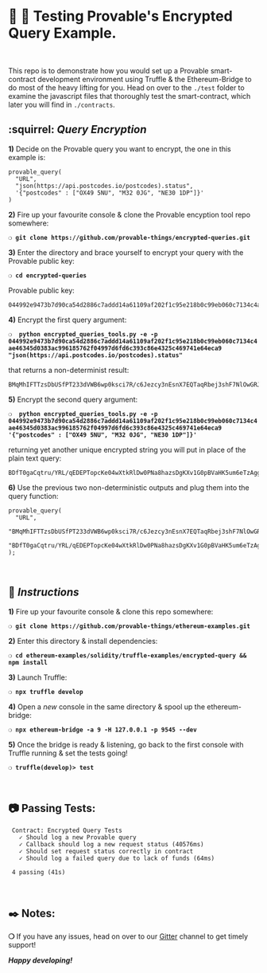 # :wrench: :construction: Testing Provable's Encrypted Query Example.

&nbsp;

This repo is to demonstrate how you would set up a Provable smart-contract development environment using Truffle & the Ethereum-Bridge to do most of the heavy lifting for you. Head on over to the `./test` folder to examine the javascript files that thoroughly test the smart-contract, which later you will find in `./contracts`.

## :squirrel: _Query Encryption_

**1)** Decide on the Provable query you want to encrypt, the one in this example is:

```
provable_query(
  "URL",
  "json(https://api.postcodes.io/postcodes).status",
  '{"postcodes" : ["OX49 5NU", "M32 0JG", "NE30 1DP"]}'
)
```

**2)** Fire up your favourite console & clone the Provable encyption tool repo somewhere:

__`❍ git clone https://github.com/provable-things/encrypted-queries.git`__

**3)** Enter the directory and brace yourself to encrypt your query with the Provable public key:

__`❍ cd encrypted-queries`__

Provable public key:

```
044992e9473b7d90ca54d2886c7addd14a61109af202f1c95e218b0c99eb060c7134c4ae46345d0383ac996185762f04997d6fd6c393c86e4325c469741e64eca9
```

**4)** Encrypt the first query argument:

__`❍  python encrypted_queries_tools.py -e -p 044992e9473b7d90ca54d2886c7addd14a61109af202f1c95e218b0c99eb060c7134c4ae46345d0383ac996185762f04997d6fd6c393c86e4325c469741e64eca9 "json(https://api.postcodes.io/postcodes).status"`__

that returns a non-determinist result:

```
BMqMhIFTTzsDbUSfPT233dVWB6wp0ksci7R/c6Jezcy3nEsnX7EQTaqRbej3shF7NlOwGRJAs1IBtYS32f6HrexffY+z1XMCHp+W6vFaIpDSVP0sVxiokuO0fr+ePxHOkvUh9x49BSmageBbHM1RB6QY/xhhvwJtssZOspEHvic=
```

**5)** Encrypt the second query argument:

__`❍  python encrypted_queries_tools.py -e -p 044992e9473b7d90ca54d2886c7addd14a61109af202f1c95e218b0c99eb060c7134c4ae46345d0383ac996185762f04997d6fd6c393c86e4325c469741e64eca9 '{"postcodes" : ["OX49 5NU", "M32 0JG", "NE30 1DP"]}'`__

returning yet another unique encrypted string you will put in place of the plain text query:

```
BDfT0gaCqtru/YRL/qEDEPTopcKe04wXtkRlDw0PNa8hazsDgKXv1G0pBVaHK5um6eTzAggrLKlXVLSUqI6rVzd9oaDST4Zo1NtLf2iMwWI0yx7sWwuhFY0Ot+OltgHLf8SclyRuHZHiOq+Ubx1pBtFGImYH4yMon1PgR+V9iWqN2gzv
```

**6)** Use the previous two non-deterministic outputs and plug them into the query function:

```
provable_query(
  "URL",
  "BMqMhIFTTzsDbUSfPT233dVWB6wp0ksci7R/c6Jezcy3nEsnX7EQTaqRbej3shF7NlOwGRJAs1IBtYS32f6HrexffY+z1XMCHp+W6vFaIpDSVP0sVxiokuO0fr+ePxHOkvUh9x49BSmageBbHM1RB6QY/xhhvwJtssZOspEHvic=",
  "BDfT0gaCqtru/YRL/qEDEPTopcKe04wXtkRlDw0PNa8hazsDgKXv1G0pBVaHK5um6eTzAggrLKlXVLSUqI6rVzd9oaDST4Zo1NtLf2iMwWI0yx7sWwuhFY0Ot+OltgHLf8SclyRuHZHiOq+Ubx1pBtFGImYH4yMon1PgR+V9iWqN2gzv"
);
```

&nbsp;

## :page_with_curl:  _Instructions_

**1)** Fire up your favourite console & clone this repo somewhere:

__`❍ git clone https://github.com/provable-things/ethereum-examples.git`__

**2)** Enter this directory & install dependencies:

__`❍ cd ethereum-examples/solidity/truffle-examples/encrypted-query && npm install`__

**3)** Launch Truffle:

__`❍ npx truffle develop`__

**4)** Open a _new_ console in the same directory & spool up the ethereum-bridge:

__`❍ npx ethereum-bridge -a 9 -H 127.0.0.1 -p 9545 --dev`__

**5)** Once the bridge is ready & listening, go back to the first console with Truffle running & set the tests going!

__`❍ truffle(develop)> test`__

&nbsp;

## :camera: Passing Tests:

```
 Contract: Encrypted Query Tests
   ✓ Should log a new Provable query
   ✓ Callback should log a new request status (40576ms)
   ✓ Should set request status correctly in contract
   ✓ Should log a failed query due to lack of funds (64ms)

 4 passing (41s)
```

&nbsp;

## :black_nib: Notes:

__❍__ If you have any issues, head on over to our [Gitter](https://gitter.im/provable/ethereum-api?raw=true) channel to get timely support!

__*Happy developing!*__
